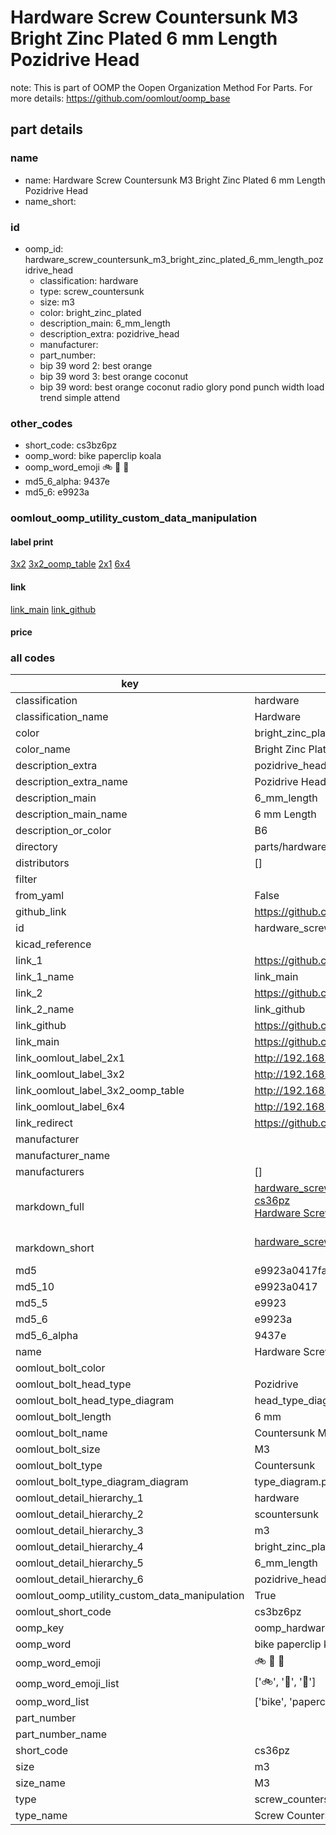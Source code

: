 # Hardware Screw Countersunk M3 Bright Zinc Plated 6 mm Length Pozidrive Head  

note: This is part of OOMP the Oopen Organization Method For Parts. For more details: https://github.com/oomlout/oomp_base

##  part details
  







### name
* name: Hardware Screw Countersunk M3 Bright Zinc Plated 6 mm Length Pozidrive Head
* name_short: 
### id
* oomp_id: hardware_screw_countersunk_m3_bright_zinc_plated_6_mm_length_pozidrive_head
  * classification: hardware
  * type: screw_countersunk
  * size: m3
  * color: bright_zinc_plated
  * description_main: 6_mm_length
  * description_extra: pozidrive_head
  * manufacturer: 
  * part_number: 
  * bip 39 word 2: best orange
  * bip 39 word 3: best orange coconut
  * bip 39 word: best orange coconut radio glory pond punch width load trend simple attend

### other_codes
* short_code: cs3bz6pz
* oomp_word: bike paperclip koala
* oomp_word_emoji :bike: :paperclip: :koala:
* md5_6_alpha: 9437e
* md5_6: e9923a






### oomlout_oomp_utility_custom_data_manipulation
#### label print
[3x2](http://192.168.1.245:1112/?label=oomp%209437e)
[3x2_oomp_table](http://192.168.1.108:1112/?label=oomp%209437e)
[2x1](http://192.168.1.242:1112/?label=oomp%209437e)
[6x4](http://192.168.1.55:1112/?label=oomp%209437e)    

#### link

[link_main](https://github.com/oomlout/oomlout_oomp_version_1_messy/tree/main/parts/hardware_screw_countersunk_m3_bright_zinc_plated_6_mm_length_pozidrive_head) [link_github](https://github.com/oomlout/oomlout_oomp_version_1_messy/tree/main/parts/hardware_screw_countersunk_m3_bright_zinc_plated_6_mm_length_pozidrive_head)                             

#### price







### all codes 
| key | value |  
| --- | --- |  
| classification | hardware |  
| classification_name | Hardware |  
| color | bright_zinc_plated |  
| color_name | Bright Zinc Plated |  
| description_extra | pozidrive_head |  
| description_extra_name | Pozidrive Head |  
| description_main | 6_mm_length |  
| description_main_name | 6 mm Length |  
| description_or_color | B6 |  
| directory | parts/hardware_screw_countersunk_m3_bright_zinc_plated_6_mm_length_pozidrive_head |  
| distributors | [] |  
| filter |  |  
| from_yaml | False |  
| github_link | https://github.com/oomlout/oomlout_oomp_part_src/tree/main/parts/hardware_screw_countersunk_m3_bright_zinc_plated_6_mm_length_pozidrive_head |  
| id | hardware_screw_countersunk_m3_bright_zinc_plated_6_mm_length_pozidrive_head |  
| kicad_reference |  |  
| link_1 | https://github.com/oomlout/oomlout_oomp_version_1_messy/tree/main/parts/hardware_screw_countersunk_m3_bright_zinc_plated_6_mm_length_pozidrive_head |  
| link_1_name | link_main |  
| link_2 | https://github.com/oomlout/oomlout_oomp_version_1_messy/tree/main/parts/hardware_screw_countersunk_m3_bright_zinc_plated_6_mm_length_pozidrive_head |  
| link_2_name | link_github |  
| link_github | https://github.com/oomlout/oomlout_oomp_version_1_messy/tree/main/parts/hardware_screw_countersunk_m3_bright_zinc_plated_6_mm_length_pozidrive_head |  
| link_main | https://github.com/oomlout/oomlout_oomp_version_1_messy/tree/main/parts/hardware_screw_countersunk_m3_bright_zinc_plated_6_mm_length_pozidrive_head |  
| link_oomlout_label_2x1 | http://192.168.1.242:1112/?label=oomp%209437e |  
| link_oomlout_label_3x2 | http://192.168.1.245:1112/?label=oomp%209437e |  
| link_oomlout_label_3x2_oomp_table | http://192.168.1.108:1112/?label=oomp%209437e |  
| link_oomlout_label_6x4 | http://192.168.1.55:1112/?label=oomp%209437e |  
| link_redirect | https://github.com/oomlout/oomlout_oomp_version_1_messy/tree/main/parts/hardware_screw_countersunk_m3_bright_zinc_plated_6_mm_length_pozidrive_head |  
| manufacturer |  |  
| manufacturer_name |  |  
| manufacturers | [] |  
| markdown_full | [hardware_screw_countersunk_m3_bright_zinc_plated_6_mm_length_pozidrive_head](none)<br>[cs36pz](none)<br>[Hardware Screw Countersunk M3 Bright Zinc Plated 6 Mm Length Pozidrive Head](none)<br><br> |  
| markdown_short | [hardware_screw_countersunk_m3_bright_zinc_plated_6_mm_length_pozidrive_head](none)<br><br> |  
| md5 | e9923a0417fad5ba9f31cb0c59e6f0aa |  
| md5_10 | e9923a0417 |  
| md5_5 | e9923 |  
| md5_6 | e9923a |  
| md5_6_alpha | 9437e |  
| name | Hardware Screw Countersunk M3 Bright Zinc Plated 6 mm Length Pozidrive Head |  
| oomlout_bolt_color |  |  
| oomlout_bolt_head_type | Pozidrive |  
| oomlout_bolt_head_type_diagram | head_type_diagram.png |  
| oomlout_bolt_length | 6 mm |  
| oomlout_bolt_name | Countersunk M3X6 mm  (Pozidrive) |  
| oomlout_bolt_size | M3 |  
| oomlout_bolt_type | Countersunk |  
| oomlout_bolt_type_diagram_diagram | type_diagram.png |  
| oomlout_detail_hierarchy_1 | hardware |  
| oomlout_detail_hierarchy_2 | scountersunk |  
| oomlout_detail_hierarchy_3 | m3 |  
| oomlout_detail_hierarchy_4 | bright_zinc_plated |  
| oomlout_detail_hierarchy_5 | 6_mm_length |  
| oomlout_detail_hierarchy_6 | pozidrive_head |  
| oomlout_oomp_utility_custom_data_manipulation | True |  
| oomlout_short_code | cs3bz6pz |  
| oomp_key | oomp_hardware_screw_countersunk_m3_bright_zinc_plated_6_mm_length_pozidrive_head |  
| oomp_word | bike paperclip koala |  
| oomp_word_emoji | :bike: :paperclip: :koala: |  
| oomp_word_emoji_list | [':bike:', ':paperclip:', ':koala:'] |  
| oomp_word_list | ['bike', 'paperclip', 'koala'] |  
| part_number |  |  
| part_number_name |  |  
| short_code | cs36pz |  
| size | m3 |  
| size_name | M3 |  
| type | screw_countersunk |  
| type_name | Screw Countersunk |  
